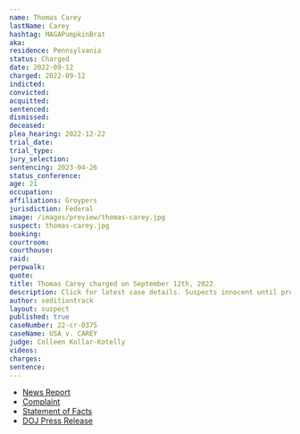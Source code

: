 ```yaml
---
name: Thomas Carey
lastName: Carey
hashtag: MAGAPumpkinBrat
aka:
residence: Pennsylvania
status: Charged
date: 2022-09-12
charged: 2022-09-12
indicted:
convicted:
acquitted:
sentenced:
dismissed:
deceased:
plea_hearing: 2022-12-22
trial_date:
trial_type:
jury_selection:
sentencing: 2023-04-26
status_conference:
age: 21
occupation:
affiliations: Groypers
jurisdiction: Federal
image: /images/preview/thomas-carey.jpg
suspect: thomas-carey.jpg
booking:
courtroom:
courthouse:
raid:
perpwalk:
quote:
title: Thomas Carey charged on September 12th, 2022
description: Click for latest case details. Suspects innocent until proven guilty.
author: seditiontrack
layout: suspect
published: true
caseNumber: 22-cr-0375
caseName: USA v. CAREY
judge: Colleen Kollar-Kotelly
videos:
charges:
sentence:
---
```

- [News Report](https://www.nbcnews.com/politics/justice-department/members-far-right-group-america-first-charged-connection-jan-6-riot-rcna48664)
- [Complaint](https://www.justice.gov/usao-dc/case-multi-defendant/file/1536781/download)
- [Statement of Facts](https://www.justice.gov/usao-dc/case-multi-defendant/file/1536786/download)
- [DOJ Press Release](https://www.justice.gov/usao-dc/pr/virginia-man-arrested-felony-and-misdemeanor-charges-actions-during-jan-6-capitol-breach)
